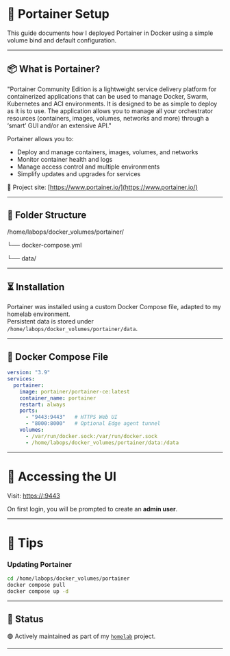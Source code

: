 # 🐳 Portainer Setup
  
This guide documents how I deployed Portainer in Docker using a simple volume bind and default configuration.

---

## 📦 What is Portainer?

"Portainer Community Edition is a lightweight service delivery platform for containerized applications that can be used to manage Docker, Swarm, Kubernetes and ACI environments.
 It is designed to be as simple to deploy as it is to use. 
 The application allows you to manage all your orchestrator resources (containers, images, volumes, networks and more) through a ‘smart’ GUI and/or an extensive API."

Portainer allows you to:
- Deploy and manage containers, images, volumes, and networks
- Monitor container health and logs
- Manage access control and multiple environments
- Simplify updates and upgrades for services

🔗 Project site: [https://www.portainer.io/](https://www.portainer.io/)

---

## 🧱 Folder Structure
/home/labops/docker_volumes/portainer/

└── docker-compose.yml

└── data/

---

## ⏳ Installation

Portainer was installed using a custom Docker Compose file, adapted to my homelab environment.  
Persistent data is stored under `/home/labops/docker_volumes/portainer/data`.

---

## 🐳 Docker Compose File

```yaml
version: "3.9"
services:
  portainer:
    image: portainer/portainer-ce:latest
    container_name: portainer
    restart: always
    ports:
      - "9443:9443"   # HTTPS Web UI
      - "8000:8000"   # Optional Edge agent tunnel
    volumes:
      - /var/run/docker.sock:/var/run/docker.sock
      - /home/labops/docker_volumes/portainer/data:/data
```

---

# 🔐 Accessing the UI

Visit: [https://<your-ip>:9443](https://<your-ip>:9443)  

On first login, you will be prompted to create an **admin user**.

---

# 🧠 Tips

### Updating Portainer
```bash
cd /home/labops/docker_volumes/portainer
docker compose pull
docker compose up -d
```

---

## 🚧 Status

🟢 Actively maintained as part of my [`homelab`](https://github.com/raoulmoise/homelab) project.

---
